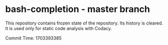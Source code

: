 # bash-completion - master branch

This repository contains frozen state of the repository.
Its history is cleared. It is used only for static code
analysis with Codacy.

Commit Time: 1703393385